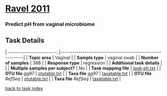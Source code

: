 # [Ravel 2011]( ../docs/ravel.html )
### Predict pH from vaginal microbiome

## Task Details

| ------------------------: |-----------------------------------------------------------|
| **Topic area**                | Vaginal                                                |
| **Sample type**               | vaginal swab                                         |
| **Number of samples**         | 388                                         |
| **Response type**             | regression                                           |
| **Additional task details**   |                                   |
| **Multiple samples per subject?** | No |
| **Task mapping file**         | [task-ph.txt](../datasets/ravel/task-ph.txt)                                 |
| **OTU file** *gg97*           | [otutable.txt](../datasets/hmp/gg/otutable.txt)                             |
| **Taxa file** *gg97*          | [taxatable.txt](../datasets/hmp/gg/taxatable.txt)                          |
| **OTU file** *RefSeq*         | [otutable.txt](../datasets/ravel/refseq/otutable.txt)                    |
| **Taxa file** *RefSeq*        | [taxatable.txt](../datasets/hmp/refseq/taxatable.txt)                  |

[back to task index](../README.md)